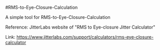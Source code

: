 #RMS-to-Eye-Closure-Calculation

A simple tool for RMS-to-Eye-Closure-Calculation

Reference: JitterLabs website of "RMS to Eye-closure Jitter Calculator"

Link: https://www.jitterlabs.com/support/calculators/rms-eye-closure-calculator
